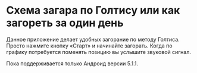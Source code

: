 Схема загара по Голтису или как загореть за один день
=====================================================

Данное приложение делает удобных загорание по методу Голтиса. 
Просто нажмите кнопку «Старт» и начинайте загорать. 
Когда по графику потребуется поменять позицию вы услышите звуковой сигнал.

Пока поддерживается только Андроид версии 5.1.1.